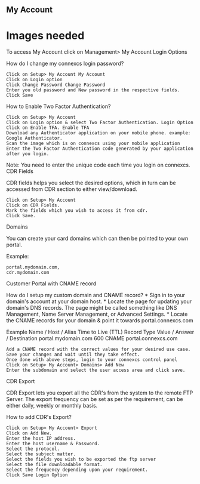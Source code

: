 <h2>My Account</h2>
<h1>Images needed</h1>

To access My Account click on Management> My Account
Login Options

How do I change my connexcs login password?

 

    Click on Setup> My Account My Account
    Click on Login option
    Click Change Password Change Password
    Enter you old password and New password in the respective fields.
    Click Save

How to Enable Two Factor Authentication?

    Click on Setup> My Account
    Click on Login option & select Two Factor Authentication. Login Option
    Click on Enable TFA. Enable TFA
    Download any Authenticator application on your mobile phone. example: Google Authenticator.
    Scan the image which is on connexcs using your mobile application
    Enter the Two Factor Authentication code generated by your application after you login.

Note: You need to enter the unique code each time you login on connexcs.
CDR Fields

CDR fields helps you select the desired options, which in turn can be accessed from CDR section to either view/download.

    Click on Setup> My Account
    Click on CDR Fields.
    Mark the fields which you wish to access it from cdr.
    Click Save.

Domains

You can create your card domains which can then be pointed to your own portal.

Example:

    portal.mydomain.com,
    cdr.mydomain.com

Customer Portal with CNAME record

How do I setup my custom domain and CNAME record? * Sign in to your domain's account at your domain host. * Locate the page for updating your domain's DNS records. The page might be called something like DNS Management, Name Server Management, or Advanced Settings. * Locate the CNAME records for your domain & point it towards portal.connexcs.com

Example
Name / Host / Alias 	Time to Live (TTL) 	Record Type 	Value / Answer / Destination
portal.mydomain.com 	600 	CNAME 	portal.connexcs.com

    Add a CNAME record with the correct values for your desired use case.
    Save your changes and wait until they take effect.
    Once done with above steps, login to your connexcs control panel
    Click on Setup> My Account> Domains> Add New
    Enter the subdomain and select the user access area and click save.

CDR Export

CDR Export lets you export all the CDR's from the system to the remote FTP Server. The export frequency can be set as per the requirement, can be either daily, weekly or monthly basis.

 

How to add CDR's Export?

    Click on Setup> My Account> Export
    Click on Add New.
    Enter the host IP address.
    Enter the host username & Password.
    Select the protocol.
    Select the subject matter.
    Select the fields you wish to be exported the ftp server
    Select the file downloadable format.
    Select the frequency depending upon your requirement.
    Click Save Login Option

